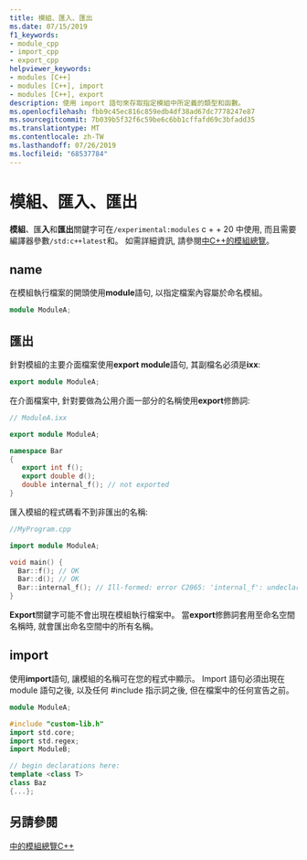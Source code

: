 ```yaml
---
title: 模組、匯入、匯出
ms.date: 07/15/2019
f1_keywords:
- module_cpp
- import_cpp
- export_cpp
helpviewer_keywords:
- modules [C++]
- modules [C++], import
- modules [C++], export
description: 使用 import 語句來存取指定模組中所定義的類型和函數。
ms.openlocfilehash: fbb9c45ec816c859edb4df38ad67dc7778247e87
ms.sourcegitcommit: 7b039b5f32f6c59be6c6bb1cffafd69c3bfadd35
ms.translationtype: MT
ms.contentlocale: zh-TW
ms.lasthandoff: 07/26/2019
ms.locfileid: "68537784"
---
```

# <a name="module-import-export"></a>模組、匯入、匯出

**模組**、匯**入**和**匯出**關鍵字可在`/experimental:modules` c + + 20 中使用, 而且需要編譯器參數`/std:c++latest`和。 如需詳細資訊, 請參閱[中C++的模組總覽](modules-cpp.md)。

## <a name="module"></a>name

在模組執行檔案的開頭使用**module**語句, 以指定檔案內容屬於命名模組。 

```cpp
module ModuleA;
```

## <a name="export"></a>匯出

針對模組的主要介面檔案使用**export module**語句, 其副檔名必須是**ixx**:

```cpp
export module ModuleA;
```

在介面檔案中, 針對要做為公用介面一部分的名稱使用**export**修飾詞:

```cpp
// ModuleA.ixx

export module ModuleA;

namespace Bar
{
   export int f();
   export double d();
   double internal_f(); // not exported
}
```

匯入模組的程式碼看不到非匯出的名稱:

```cpp
//MyProgram.cpp

import module ModuleA;

void main() {
  Bar::f(); // OK
  Bar::d(); // OK
  Bar::internal_f(); // Ill-formed: error C2065: 'internal_f': undeclared identifier
}
```

**Export**關鍵字可能不會出現在模組執行檔案中。 當**export**修飾詞套用至命名空間名稱時, 就會匯出命名空間中的所有名稱。

## <a name="import"></a>import

使用**import**語句, 讓模組的名稱可在您的程式中顯示。 Import 語句必須出現在 module 語句之後, 以及任何 #include 指示詞之後, 但在檔案中的任何宣告之前。

```cpp
module ModuleA;

#include "custom-lib.h"
import std.core;
import std.regex;
import ModuleB;

// begin declarations here:
template <class T>
class Baz
{...};
```

## <a name="see-also"></a>另請參閱
[中的模組總覽C++](modules-cpp.md)
